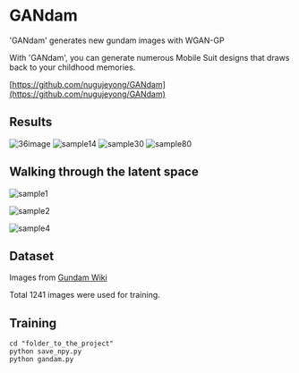 # GANdam
'GANdam' generates new gundam images with WGAN-GP

With 'GANdam', you can generate numerous Mobile Suit designs that draws back to your childhood memories.

[https://github.com/nugujeyong/GANdam](https://github.com/nugujeyong/GANdam)
## Results
![36image](https://user-images.githubusercontent.com/59949284/103440547-e7e97780-4c89-11eb-831a-55fa35f50024.png)
![sample14](https://user-images.githubusercontent.com/59949284/103458054-c4850200-4d47-11eb-8e5b-4c8d13cc3423.png)
![sample30](https://user-images.githubusercontent.com/59949284/103458055-c64ec580-4d47-11eb-980f-dd6bed7bea98.png)
![sample80](https://user-images.githubusercontent.com/59949284/103458057-c77ff280-4d47-11eb-8980-dc22f2775a6a.png)
## Walking through the latent space
![sample1](https://user-images.githubusercontent.com/59949284/103439926-a60a0280-4c84-11eb-8b5e-a14aa55ae2a8.gif)

![sample2](https://user-images.githubusercontent.com/59949284/103440005-74456b80-4c85-11eb-86f1-a929a65d5e82.gif)

![sample4](https://user-images.githubusercontent.com/59949284/103440274-5d077d80-4c87-11eb-94bc-033dd11dc030.gif)


## Dataset
Images from [Gundam Wiki](https://gundam.fandom.com/wiki/The_Gundam_Wiki)

Total 1241 images were used for training.

## Training
```
cd "folder_to_the_project"
python save_npy.py
python gandam.py
```



